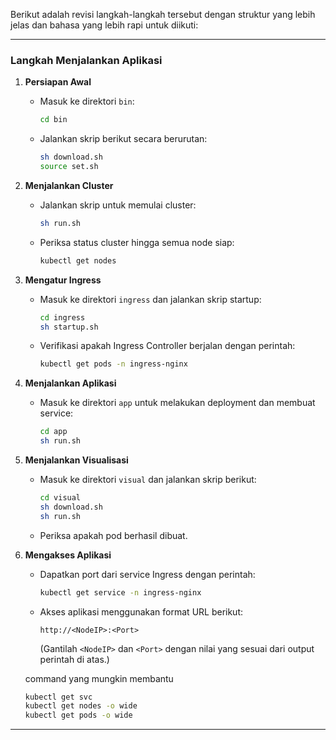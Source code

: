 Berikut adalah revisi langkah-langkah tersebut dengan struktur yang lebih jelas dan bahasa yang lebih rapi untuk diikuti:

---

### Langkah Menjalankan Aplikasi

1. **Persiapan Awal**  
   - Masuk ke direktori `bin`:
     ```bash
     cd bin
     ```
   - Jalankan skrip berikut secara berurutan:
     ```bash
     sh download.sh
     source set.sh
     ```

2. **Menjalankan Cluster**  
   - Jalankan skrip untuk memulai cluster:
     ```bash
     sh run.sh
     ```
   - Periksa status cluster hingga semua node siap:
     ```bash
     kubectl get nodes
     ```

3. **Mengatur Ingress**  
   - Masuk ke direktori `ingress` dan jalankan skrip startup:
     ```bash
     cd ingress
     sh startup.sh
     ```
   - Verifikasi apakah Ingress Controller berjalan dengan perintah:
     ```bash
     kubectl get pods -n ingress-nginx
     ```

4. **Menjalankan Aplikasi**  
   - Masuk ke direktori `app` untuk melakukan deployment dan membuat service:
     ```bash
     cd app
     sh run.sh
     ```

5. **Menjalankan Visualisasi**  
   - Masuk ke direktori `visual` dan jalankan skrip berikut:
     ```bash
     cd visual
     sh download.sh
     sh run.sh
     ```
   - Periksa apakah pod berhasil dibuat.

6. **Mengakses Aplikasi**  
   - Dapatkan port dari service Ingress dengan perintah:
     ```bash
     kubectl get service -n ingress-nginx
     ```
   - Akses aplikasi menggunakan format URL berikut:
     ```
     http://<NodeIP>:<Port>
     ```
     (Gantilah `<NodeIP>` dan `<Port>` dengan nilai yang sesuai dari output perintah di atas.)

    command yang mungkin membantu
    ```bash
    kubectl get svc
    kubectl get nodes -o wide
    kubectl get pods -o wide
    ```
--- 


